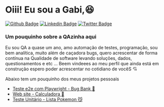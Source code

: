 # Oiii! Eu sou a Gabi,:laughing:

[![Github Badge](https://img.shields.io/badge/-Github-000?style=flat-square&logo=Github&logoColor=white&link=https://github.com/gabi-alvim)](https://github.com/gabi-alvim)
[![Linkedin Badge](https://img.shields.io/badge/-LinkedIn-blue?style=flat-square&logo=Linkedin&logoColor=white&link=https://www.linkedin.com/in//gabrielle-a-228329bb/)](https://www.linkedin.com/in/gabrielle-a-228329bb)
[![Twitter Badge](https://img.shields.io/badge/-Twitter-1ca0f1?style=flat-square&labelColor=1ca0f1&logo=twitter&logoColor=white&link=https://twitter.com/fagnerpsantos)](https://twitter.com/alvimgaby)

### Um pouquinho sobre a QAzinha aqui
Eu sou QA a quase um ano, amo automação de testes, programação, sou bem analítica, muito além de caçadora bugs, quero acrescentar de forma contínua na Qualidade de software levando soluções, dados, questionamentos e etc ... 
Beem vindeees ao meu perfil que ainda está em construção espero poder acrescentar no cotidiano de vocêS :cupid: 

Abaixo tem um pouquinho dos meus projetos pessoais

- [Teste e2e com Playwright  - Bug Bank :money_with_wings:](https://github.com/gabi-alvim/bug-bank-playwright-tests)
- [Web site - Calculadora :1234:]( )
- [Teste Unitário - Lista Pokemon :smirk_cat:]( )

